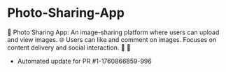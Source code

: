 # Photo-Sharing-App
📸 Photo Sharing App: An image-sharing platform where users can upload and view images. 🌐 Users can like and comment on images. Focuses on content delivery and social interaction. 🤝 💬


- Automated update for PR #1-1760866859-996